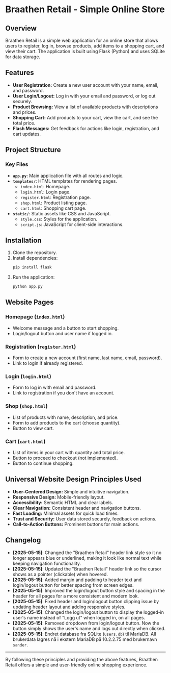 # Braathen Retail - Simple Online Store

## Overview
Braathen Retail is a simple web application for an online store that allows users to register, log in, browse products, add items to a shopping cart, and view their cart. The application is built using Flask (Python) and uses SQLite for data storage.

## Features
- **User Registration:** Create a new user account with your name, email, and password.
- **User Login/Logout:** Log in with your email and password, or log out securely.
- **Product Browsing:** View a list of available products with descriptions and prices.
- **Shopping Cart:** Add products to your cart, view the cart, and see the total price.
- **Flash Messages:** Get feedback for actions like login, registration, and cart updates.

## Project Structure

### Key Files
- **`app.py`**: Main application file with all routes and logic.
- **`templates/`**: HTML templates for rendering pages.
  - `index.html`: Homepage.
  - `login.html`: Login page.
  - `register.html`: Registration page.
  - `shop.html`: Product listing page.
  - `cart.html`: Shopping cart page.
- **`static/`**: Static assets like CSS and JavaScript.
  - `style.css`: Styles for the application.
  - `script.js`: JavaScript for client-side interactions.

## Installation
1. Clone the repository.
2. Install dependencies:
   ```bash
   pip install flask
   ```
3. Run the application:
   ```bash
   python app.py
   ```

## Website Pages

### Homepage (`index.html`)
- Welcome message and a button to start shopping.
- Login/logout button and user name if logged in.

### Registration (`register.html`)
- Form to create a new account (first name, last name, email, password).
- Link to login if already registered.

### Login (`login.html`)
- Form to log in with email and password.
- Link to registration if you don't have an account.

### Shop (`shop.html`)
- List of products with name, description, and price.
- Form to add products to the cart (choose quantity).
- Button to view cart.

### Cart (`cart.html`)
- List of items in your cart with quantity and total price.
- Button to proceed to checkout (not implemented).
- Button to continue shopping.

## Universal Website Design Principles Used

- **User-Centered Design:** Simple and intuitive navigation.
- **Responsive Design:** Mobile-friendly layout.
- **Accessibility:** Semantic HTML and clear labels.
- **Clear Navigation:** Consistent header and navigation buttons.
- **Fast Loading:** Minimal assets for quick load times.
- **Trust and Security:** User data stored securely, feedback on actions.
- **Call-to-Action Buttons:** Prominent buttons for main actions.

## Changelog

- **[2025-05-15]**: Changed the "Braathen Retail" header link style so it no longer appears blue or underlined, making it look like normal text while keeping navigation functionality.
- **[2025-05-15]**: Updated the "Braathen Retail" header link so the cursor shows as a pointer (clickable) when hovered.
- **[2025-05-15]**: Added margin and padding to header text and login/logout button for better spacing from screen edges.
- **[2025-05-15]**: Improved the login/logout button style and spacing in the header for all pages for a more consistent and modern look.
- **[2025-05-15]**: Fixed header and login/logout button clipping issue by updating header layout and adding responsive styles.
- **[2025-05-15]**: Changed the login/logout button to display the logged-in user's name instead of "Logg ut" when logged in, on all pages.
- **[2025-05-15]**: Removed dropdown from login/logout button. Now the button simply shows the user's name and logs out directly when clicked.
- **[2025-05-15]**: Endret database fra SQLite (`users.db`) til MariaDB. All brukerdata lagres nå i ekstern MariaDB på 10.2.2.75 med brukernavn `sander`.

---

By following these principles and providing the above features, Braathen Retail offers a simple and user-friendly online shopping experience.